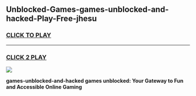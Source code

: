 
## Unblocked-Games-games-unblocked-and-hacked-Play-Free-jhesu
<h3>
<a href="https://premium76.site?title=games-unblocked-and-hacked&ref=09A">CLICK TO PLAY</a></h3>
<hr>

<h3>
<a href="https://premium76.site?title=games-unblocked-and-hacked&ref=09A">CLICK 2 PLAY</a>
  
</h3>

<a href="https://premium76.site?title=games-unblocked-and-hacked&ref=09A"><img src="https://clearcache.store/games.png"></a>


**games-unblocked-and-hacked games unblocked: Your Gateway to Fun and Accessible Online Gaming**
